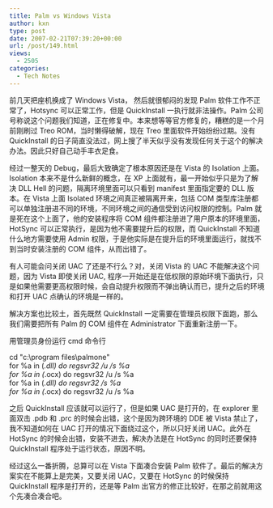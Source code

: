 ```yaml
---
title: Palm vs Windows Vista
author: kxn
type: post
date: 2007-02-21T07:39:20+00:00
url: /post/149.html
views:
  - 2505
categories:
  - Tech Notes
---
```


前几天把座机换成了 Windows Vista， 然后就很郁闷的发现 Palm 软件工作不正常了，Hotsync 可以正常工作，但是 QuickInstall 一执行就非法操作。Palm 公司号称说这个问题我们知道，正在修复中。本来想等等官方修复的，糟糕的是一个月前刚刷过 Treo ROM，当时懒得破解，现在 Treo 里面软件开始纷纷过期。没有 QuickInstall 的日子简直没法过，网上搜了半天似乎没有发现任何关于这个的解决办法。因此只好自己动手丰衣足食。

经过一整天的 Debug，最后大致确定了根本原因还是在 Vista 的 Isolation 上面。 Isolation 本来不是什么新鲜的概念，在 XP 上面就有，最一开始似乎只是为了解决 DLL Hell 的问题，隔离环境里面可以只看到 manifest 里面指定要的 DLL 版本。在 Vista 上面 Isolated 环境之间真正被隔离开来，包括 COM 类型库注册都可以单独注册进不同的环境，不同环境之间的通信受到访问权限的控制。Palm 就是死在这个上面了，他的安装程序将 COM 组件都注册进了用户原本的环境里面，HotSync 可以正常执行，是因为他不需要提升后的权限，而 QuickInstall 不知道什么地方需要使用 Admin 权限，于是他实际是在提升后的环境里面运行，就找不到当时安装注册的 COM 组件，从而出错了。

有人可能会问关闭 UAC 了还是不行么？对，关闭 Vista 的 UAC 不能解决这个问题，因为 Vista 即使关闭 UAC, 程序一开始还是在低权限的原始环境下面执行，只是如果他需要更高权限时候，会自动提升权限而不弹出确认而已，提升之后的环境和打开 UAC 点确认的环境是一样的。

解决方案也比较土，首先既然 QuickInstall 一定需要在管理员权限下面跑，那么我们需要把所有 Palm 的 COM 组件在 Administrator 下面重新注册一下。

用管理员身份运行 cmd 命令行

cd "c:\program files\palmone"  
for %a in (_.dll) do regsvr32 /u /s %a  
for %a in (_.ocx) do regsvr32 /u /s %a  
for %a in (_.dll) do regsvr32 /s %a  
for %a in (_.ocx) do regsvr32 /u /s %a

之后 QuickInstall 应该就可以运行了，但是如果 UAC 是打开的，在 explorer 里面双击 .pdb 和 .prc 的时候会出错，这个是因为跨环境的 DDE 被 Vista 禁止了，我不知道如何在 UAC 打开的情况下面绕过这个，所以只好关闭 UAC。此外在 HotSync 的时候会出错，安装不进去，解决办法是在 HotSync 的同时还要保持 QuickInstall 程序处于运行状态，原因不明。

经过这么一番折腾，总算可以在 Vista 下面凑合安装 Palm 软件了。最后的解决方案实在不能算上是完美，又要关闭 UAC，又要在 HotSync 的时候保持 QuickInstall 程序是打开的，还是等 Palm 出官方的修正比较好，在那之前就用这个先凑合凑合吧。
